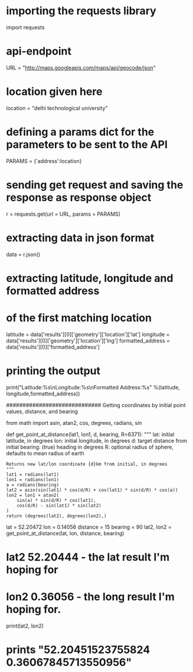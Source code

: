 # importing the requests library
import requests
 
# api-endpoint
URL = "http://maps.googleapis.com/maps/api/geocode/json"
 
# location given here
location = "delhi technological university"
 
# defining a params dict for the parameters to be sent to the API
PARAMS = {'address':location}
 
# sending get request and saving the response as response object
r = requests.get(url = URL, params = PARAMS)
 
# extracting data in json format
data = r.json()
 
 
# extracting latitude, longitude and formatted address
# of the first matching location
latitude = data['results'][0]['geometry']['location']['lat']
longitude = data['results'][0]['geometry']['location']['lng']
formatted_address = data['results'][0]['formatted_address']
 
# printing the output
print("Latitude:%s\nLongitude:%s\nFormatted Address:%s"
    %(latitude, longitude,formatted_address))













############################# Getting coordinates by initial point values, distance, and bearing

from math import asin, atan2, cos, degrees, radians, sin

def get_point_at_distance(lat1, lon1, d, bearing, R=6371):
    """
    lat: initial latitude, in degrees
    lon: initial longitude, in degrees
    d: target distance from initial
    bearing: (true) heading in degrees
    R: optional radius of sphere, defaults to mean radius of earth

    Returns new lat/lon coordinate {d}km from initial, in degrees
    """
    lat1 = radians(lat1)
    lon1 = radians(lon1)
    a = radians(bearing)
    lat2 = asin(sin(lat1) * cos(d/R) + cos(lat1) * sin(d/R) * cos(a))
    lon2 = lon1 + atan2(
        sin(a) * sin(d/R) * cos(lat1),
        cos(d/R) - sin(lat1) * sin(lat2)
    )
    return (degrees(lat2), degrees(lon2),)

lat = 52.20472
lon = 0.14056
distance = 15
bearing = 90
lat2, lon2 = get_point_at_distance(lat, lon, distance, bearing)

# lat2  52.20444 - the lat result I'm hoping for
# lon2  0.36056 - the long result I'm hoping for.

print(lat2, lon2)
# prints "52.20451523755824 0.36067845713550956" 
